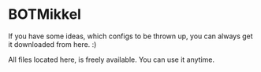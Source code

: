 # BOTMikkel

If you have some ideas, which configs to be thrown up, you can always get it downloaded from here. :)


All files located here, is freely available. You can use it anytime.
